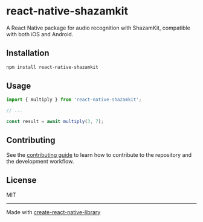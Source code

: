 # react-native-shazamkit

A React Native package for audio recognition with ShazamKit, compatible with both iOS and Android.

## Installation

```sh
npm install react-native-shazamkit
```

## Usage


```js
import { multiply } from 'react-native-shazamkit';

// ...

const result = await multiply(3, 7);
```


## Contributing

See the [contributing guide](CONTRIBUTING.md) to learn how to contribute to the repository and the development workflow.

## License

MIT

---

Made with [create-react-native-library](https://github.com/callstack/react-native-builder-bob)

